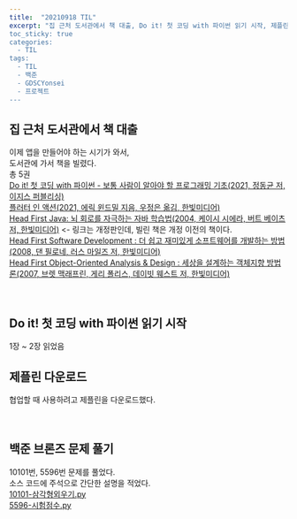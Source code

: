 ```yaml
---
title:  "20210918 TIL"
excerpt: "집 근처 도서관에서 책 대출, Do it! 첫 코딩 with 파이썬 읽기 시작, 제플린 다운로드, 백준 브론즈 문제 풀기(2530번, 5532번
toc_sticky: true
categories:
  - TIL
tags:
  - TIL
  - 백준
  - GDSCYonsei
  - 프로젝트
---
```


## 집 근처 도서관에서 책 대출
이제 앱을 만들어야 하는 시기가 와서,  
도서관에 가서 책을 빌렸다.  
총 5권  
[Do it! 첫 코딩 with 파이썬 - 보통 사람이 알아야 할 프로그래밍 기초(2021, 정동균 저, 이지스 퍼블리싱)](http://easyspub.co.kr/20_Menu/BookView/331/PUB)  
[플러터 인 액션(2021, 에릭 윈드밀 지음, 우정은 옮김, 한빛미디어)](https://m.hanbit.co.kr/store/books/book_view.html?p_code=B6928806254)  
[Head First Java: 뇌 회로를 자극하는 자바 학습법(2004, 케이시 시에라, 버트 베이츠 저, 한빛미디어)](https://www.hanbit.co.kr/store/books/look.php?p_code=B9738765259) <- 링크는 개정판인데, 빌린 책은 개정 이전의 책이다.  
[Head First Software Development : 더 쉽고 재미있게 소프트웨어를 개발하는 방법(2008, 댄 필로네, 러스 마일즈 저, 한빛미디어)](https://m.hanbit.co.kr/store/books/book_view.html?p_code=B5030730320)  
[Head First Object-Oriented Analysis & Design : 세상을 설계하는 객체지향 방법론(2007, 브렛 맥래프린, 게리 폴리스, 데이빗 웨스트 저, 한빛미디어)](https://m.hanbit.co.kr/store/books/book_view.html?p_code=B9188465195)  
<br>
<br>
## Do it! 첫 코딩 with 파이썬 읽기 시작
1장 ~ 2장 읽었음

## 제플린 다운로드
협업할 때 사용하려고 제플린을 다운로드했다.  
<br>
<br>
## 백준 브론즈 문제 풀기
10101번, 5596번 문제를 풀었다.  
소스 코드에 주석으로 간단한 설명을 적었다.  
[10101-삼각형외우기.py ](https://github.com/leeryeongsong/baekjoon-python3/blob/main/bronze-4/10101-%EC%82%BC%EA%B0%81%ED%98%95%EC%99%B8%EC%9A%B0%EA%B8%B0.py)  
[5596-시험점수.py](https://github.com/leeryeongsong/baekjoon-python3/blob/main/bronze-4/5596-%EC%8B%9C%ED%97%98%EC%A0%90%EC%88%98.py)  
